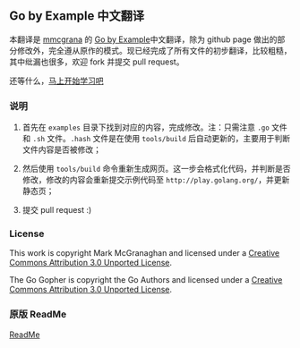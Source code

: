## Go by Example 中文翻译

本翻译是 [mmcgrana](https://github.com/mmcgrana) 的 [Go by Example](https://github.com/mmcgrana/gobyexample)中文翻译，除为 github page 做出的部分修改外，完全遵从原作的模式。现已经完成了所有文件的初步翻译，比较粗糙，其中纰漏也很多，欢迎 fork 并提交 pull request。

还等什么，[马上开始学习吧](http://gobyexample.everyx.in/)

### 说明

1. 首先在 `examples` 目录下找到对应的内容，完成修改。注：只需注意 `.go` 文件和 `.sh` 文件。`.hash` 文件是在使用 `tools/build` 后自动更新的，主要用于判断文件内容是否被修改；

2. 然后使用 `tools/build` 命令重新生成网页。这一步会格式化代码，并判断是否修改，修改的内容会重新提交示例代码至 `http://play.golang.org/`，并更新静态页；

3. 提交 pull request :)

### License

This work is copyright Mark McGranaghan and licensed under a
[Creative Commons Attribution 3.0 Unported License](http://creativecommons.org/licenses/by/3.0/).

The Go Gopher is copyright the Go Authors and licensed under a
[Creative Commons Attribution 3.0 Unported License](http://creativecommons.org/licenses/by/3.0/).

### 原版 ReadMe

[ReadMe](https://github.com/mmcgrana/gobyexample#go-by-example)
